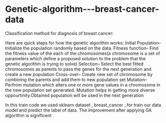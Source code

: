 # Genetic-algorithm---breast-cancer-data
Classification method for diagnosis of breast cancer:

Here are quick steps for how the genetic algorithm works:
Initial Population– Initialize the population randomly based on the data.
Fitness function– Find the fitness value of the each of 
the chromosomes(a chromosome is a set of parameters which 
define a proposed solution to the problem that the genetic 
algorithm is trying to solve)
Selection– Select the best fitted chromosomes as parents to pass 
           the genes for the next generation and create a new population
Cross-over– Create new set of chromosome by combining the parents 
            and add them to new population set
Mutation– Perfrom mutation which alters one or more gene values in a 
          chromosome in the new population set generated. Mutation helps in getting more diverse oppourtinity.Obtained population will be used in the next generation
          
In this train code we used sklearn dataset , breast_cancer , for train our data model and predict the label of data. 
The improvement after applying GA algorithm is significent 
